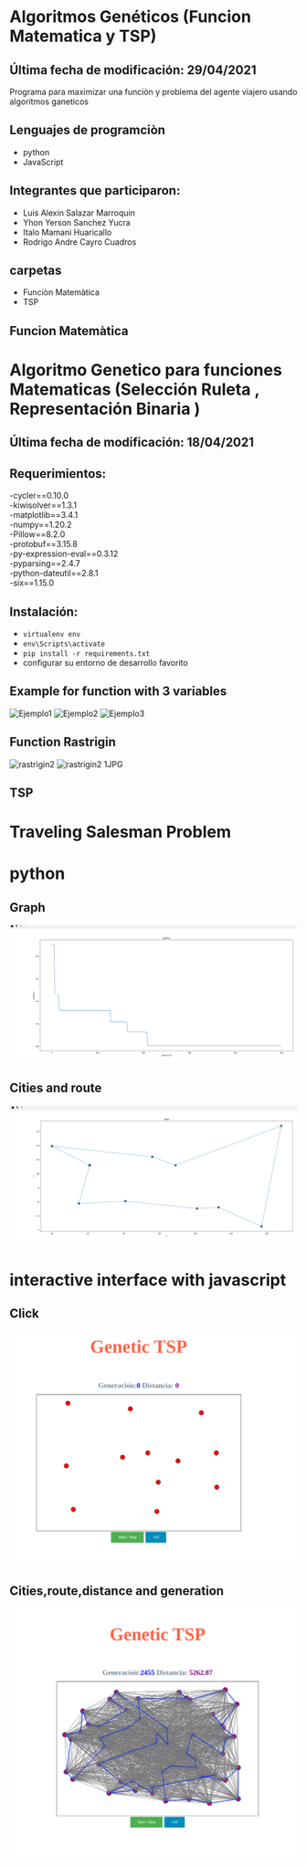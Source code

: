 # **Algoritmos Genéticos (Funcion Matematica y TSP)**

## Última fecha de modificación: 29/04/2021

Programa para maximizar una funciòn y problema del agente viajero usando algoritmos ganeticos
## Lenguajes de programciòn
- python
- JavaScript

## Integrantes que participaron:

- Luis Alexin Salazar Marroquin
- Yhon Yerson Sanchez Yucra
- Italo Mamani Huaricallo
- Rodrigo Andre Cayro Cuadros

## carpetas

- Funciòn Matemàtica
- TSP

## Funcion Matemàtica
# **Algoritmo Genetico para funciones Matematicas (Selección Ruleta , Representación Binaria )**

## Última fecha de modificación: 18/04/2021

## Requerimientos:
-cycler==0.10.0<br />
-kiwisolver==1.3.1<br />
-matplotlib==3.4.1<br />
-numpy==1.20.2<br />
-Pillow==8.2.0<br />
-protobuf==3.15.8<br />
-py-expression-eval==0.3.12<br />
-pyparsing==2.4.7<br />
-python-dateutil==2.8.1<br />
-six==1.15.0<br />


## Instalación:
- `virtualenv env`
- `env\Scripts\activate`
- `pip install -r requirements.txt`
- configurar su entorno de desarrollo favorito

## Example for function with 3 variables
![Ejemplo1](https://user-images.githubusercontent.com/42578741/116007038-78e6b480-a5d3-11eb-988f-845844d7a155.JPG)
![Ejemplo2](https://user-images.githubusercontent.com/42578741/116007045-7f752c00-a5d3-11eb-8011-c3f3fc51bf2d.JPG)
![Ejemplo3](https://user-images.githubusercontent.com/42578741/116007047-80a65900-a5d3-11eb-8ed6-23a0c26d9851.JPG)

## Function Rastrigin
![rastrigin2](https://user-images.githubusercontent.com/42578741/116007050-82701c80-a5d3-11eb-8581-3d529db8b00e.JPG)
![rastrigin2 1JPG](https://user-images.githubusercontent.com/42578741/116007051-83a14980-a5d3-11eb-8907-88a2b36b279f.JPG)

## TSP
# Traveling Salesman Problem

# python

 ## Graph
![img](https://github.com/rodRigocaU/Curso-de-IA/blob/main/Tarea%20003%20-%20GeneticAlgorithms/TSP/img/grafica01.png)

## Cities and route
![img](https://github.com/rodRigocaU/Curso-de-IA/blob/main/Tarea%20003%20-%20GeneticAlgorithms/TSP/img/grafica02.png)

# interactive interface with javascript

## Click
![img](https://github.com/rodRigocaU/Curso-de-IA/blob/main/Tarea%20003%20-%20GeneticAlgorithms/TSP/img/grafica03.png)

## Cities,route,distance and generation
![img](https://github.com/rodRigocaU/Curso-de-IA/blob/main/Tarea%20003%20-%20GeneticAlgorithms/TSP/img/grafica04.png)
